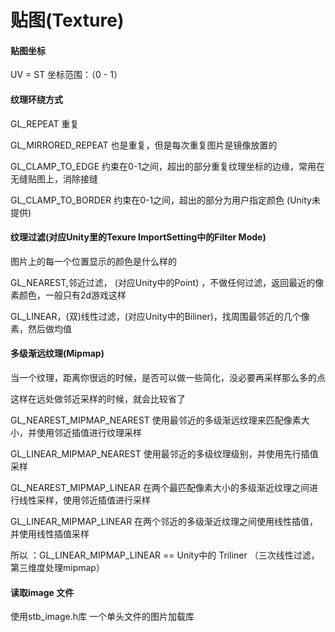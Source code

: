 #  贴图(Texture)



#### 贴图坐标

UV  = ST   坐标范围：（0 - 1）



#### 纹理环绕方式

GL_REPEAT    重复

GL_MIRRORED_REPEAT 也是重复，但是每次重复图片是镜像放置的

GL_CLAMP_TO_EDGE 约束在0-1之间，超出的部分重复纹理坐标的边缘，常用在无缝贴图上，消除接缝

GL_CLAMP_TO_BORDER  约束在0-1之间，超出的部分为用户指定颜色 (Unity未提供)



#### 纹理过滤(对应Unity里的Texure ImportSetting中的Filter Mode)



图片上的每一个位置显示的颜色是什么样的

GL_NEAREST,邻近过滤， (对应Unity中的Point) ，不做任何过滤，返回最近的像素颜色，一般只有2d游戏这样

GL_LINEAR，(双)线性过滤，(对应Unity中的Biliner)，找周围最邻近的几个像素，然后做均值



#### 多级渐远纹理(Mipmap)

当一个纹理，距离你很远的时候，是否可以做一些简化，没必要再采样那么多的点

这样在远处做邻近采样的时候，就会比较省了

GL_NEAREST_MIPMAP_NEAREST  使用最邻近的多级渐远纹理来匹配像素大小，并使用邻近插值进行纹理采样

GL_LINEAR_MIPMAP_NEAREST 使用最邻近的多级纹理级别，并使用先行插值采样

GL_NEAREST_MIPMAP_LINEAR  在两个最匹配像素大小的多级渐近纹理之间进行线性采样，使用邻近插值进行采样

GL_LINEAR_MIPMAP_LINEAR 在两个邻近的多级渐近纹理之间使用线性插值，并使用线性插值采样

所以 ：GL_LINEAR_MIPMAP_LINEAR  ==  Unity中的 Triliner （三次线性过滤，第三维度处理mipmap）



#### 读取image 文件

使用stb_image.h库  一个单头文件的图片加载库
